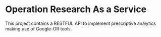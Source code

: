 # Operation Research As a Service
This project contains a RESTFUL API to implement prescriptive analytics making use of Google-OR tools.
